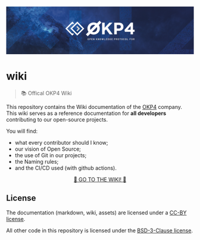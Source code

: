 [![okp4 github banner](./assets/okp4-banner.png)](https://okp4.network)

# wiki

> 📚 Offical OKP4 Wiki

This repository contains the Wiki documentation of the [OKP4](https://okp4.network) company. This wiki serves as a reference documentation for **all developers** contributing to our open-source projects.

You will find:

- what every contributor should I know;
- our vision of Open Source;
- the use of Git in our projects;
- the Naming rules;
- and the CI/CD used (with github actions).

<p align="center">
  <a href="https://github.com/okp4/wiki/wiki">🤜 GO TO THE WIKI! 🤛</a>
</p>

## License

The documentation (markdown, wiki, assets) are licensed under a [CC-BY license](LICENSE).

All other code in this repository is licensed under the [BSD-3-Clause license](LICENSE-CODE).
